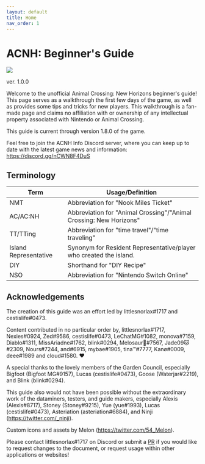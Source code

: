 ```yaml
---
layout: default
title: Home
nav_order: 1
---
```


# ACNH: Beginner's Guide
![](/acnhbeginners/assets/logo.png)

ver. 1.0.0

Welcome to the unofficial Animal Crossing: New Horizons beginner's guide! This page serves as a walkthrough the first few days of the game, as well as provides some tips and tricks for new players. This walkthrough is a fan-made page and claims no affiliation with or ownership of any intellectual property associated with Nintendo or Animal Crossing.

This guide is current through version <span class="label label-purple">1.8.0</span> of the game.

Feel free to join the ACNH Info Discord server, where you can keep up to date with the latest game news and information: <https://discord.gg/nCWN8F4DuS>

## Terminology

| Term                  | Usage/Definition                                                   |
|-----------------------|--------------------------------------------------------------------|
| NMT                   | Abbreviation for "Nook Miles Ticket"                               |
| AC/AC:NH              | Abbreviation for "Animal Crossing"/"Animal Crossing: New Horizons" |
| TT/TTing              | Abbreviation for "time travel"/"time traveling"                    |
| Island Representative | Synonym for Resident Representative/player who created the island. |
| DIY                   | Shorthand for "DIY Recipe"                                         |
| NSO                   | Abbreviation for "Nintendo Switch Online"                          | 


## Acknowledgements
The creation of this guide was an effort led by littlesnorlax#1717 and cestislife#0473. 

Content contributed in no particular order by, littlesnorlax#1717, Nexies#0924, Zed#9586, cestislife#0473, LeChatMG#1082, monova#7159, Diablo#1311, MissAriadne#1762, blink#0294, Melosaur🍕#7567, Jade09🐱#2309, Nours#7244, and#6915, mybae#1905, tina™#7777, Kanø#0009, deee#1989 and cloud#1580. ♥

A special thanks to the lovely members of the Garden Council, especially Bigfoot (Bigfoot MG#9157), Lucas (cestislife#0473), Goose (Waterjar#2219), and Blink (blink#0294).

This guide also would not have been possible without the extraordinary work of the dataminers, testers, and guide makers, especially Alexis (Alexis#8717), Stoney (Stoney#9215), Yue (yue#1993), Lucas (cestislife#0473), Asteriation (asteriation#6884), and Ninji (<https://twitter.com/_ninji>).

Custom icons and assets by Melon (<https://twitter.com/54_Melon>).

Please contact littlesnorlax#1717 on Discord or submit a [PR](https://github.com/chibisnorlax/acnhbeginners/pulls) if you would like to request changes to the document, or request usage within other applications or websites! 

